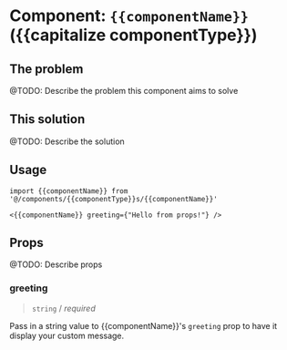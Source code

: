 # Component: `{{componentName}}` ({{capitalize componentType}})

## The problem

@TODO: Describe the problem this component aims to solve

## This solution

@TODO: Describe the solution

## Usage

```tsx
import {{componentName}} from '@/components/{{componentType}}s/{{componentName}}'

<{{componentName}} greeting={"Hello from props!"} />
```

## Props

@TODO: Describe props

### greeting

> `string` / _required_

Pass in a string value to {{componentName}}'s `greeting` prop to have it display your custom message.
